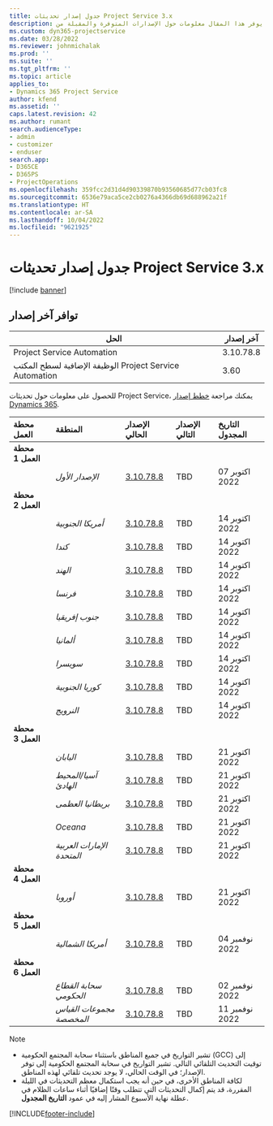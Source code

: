 ```yaml
---
title: جدول إصدار تحديثات Project Service 3.x
description: يوفر هذا المقال معلومات حول الإصدارات المتوفرة والمقبلة من Dynamics 365 Project Service Automation.
ms.custom: dyn365-projectservice
ms.date: 03/28/2022
ms.reviewer: johnmichalak
ms.prod: ''
ms.suite: ''
ms.tgt_pltfrm: ''
ms.topic: article
applies_to:
- Dynamics 365 Project Service
author: kfend
ms.assetid: ''
caps.latest.revision: 42
ms.author: rumant
search.audienceType:
- admin
- customizer
- enduser
search.app:
- D365CE
- D365PS
- ProjectOperations
ms.openlocfilehash: 359fcc2d31d4d90339870b93560685d77cb03fc8
ms.sourcegitcommit: 6536e79aca5ce2cb0276a4366db69d688962a21f
ms.translationtype: HT
ms.contentlocale: ar-SA
ms.lasthandoff: 10/04/2022
ms.locfileid: "9621925"
---
```

# <a name="update-release-schedule-for-project-service-3x"></a>جدول إصدار تحديثات Project Service 3.x

[!include [banner](../includes/psa-now-project-operations.md)]

## <a name="latest-version-availability"></a>توافر آخر إصدار

| الحل  | آخر إصدار |
|-------|----|
| Project Service Automation    | 3.10.78.8  |
| الوظيفة الإضافية لسطح المكتب Project Service Automation                | 3.60          |

للحصول على معلومات حول تحديثات Project Service، يمكنك مراجعة [خطط إصدار Dynamics 365](/dynamics365/release-plans/). 

| محطة العمل  | المنطقة | الإصدار الحالي | الإصدار التالي |  التاريخ المجدول
| :---   | :---   | :---   | :---   |:---   |         
|<strong>محطة العمل 1</strong> | |  |  | |
| | <i>الإصدار الأول</i> | [3.10.78.8](whats-new-ur-47.md)| TBD | 07 اكتوبر 2022
|<strong>محطة العمل 2</strong> | |  |  | |
| | <i>أمريكا الجنوبية</i> | [3.10.78.8](whats-new-ur-47.md) | TBD | 14 اكتوبر 2022
| | <i>كندا</i> | [3.10.78.8](whats-new-ur-47.md) | TBD | 14 اكتوبر 2022
| | <i>الهند</i> | [3.10.78.8](whats-new-ur-47.md) | TBD | 14 اكتوبر 2022
| | <i>فرنسا</i> | [3.10.78.8](whats-new-ur-47.md) | TBD | 14 اكتوبر 2022
| | <i>جنوب إفريقيا</i> | [3.10.78.8](whats-new-ur-47.md) | TBD | 14 اكتوبر 2022
| | <i>ألمانيا</i> | [3.10.78.8](whats-new-ur-47.md) | TBD | 14 اكتوبر 2022
| | <i>سويسرا</i> | [3.10.78.8](whats-new-ur-47.md) | TBD | 14 اكتوبر 2022
| | <i>كوريا الجنوبية</i> | [3.10.78.8](whats-new-ur-47.md) | TBD | 14 اكتوبر 2022
| | <i>النرويج</i> | [3.10.78.8](whats-new-ur-47.md) | TBD | 14 اكتوبر 2022
|<strong>محطة العمل 3</strong> | |  |  | |
| | <i>اليابان</i> | [3.10.78.8](whats-new-ur-47.md) | TBD | 21 اكتوبر 2022
| | <i>آسيا/المحيط الهادئ</i> | [3.10.78.8](whats-new-ur-47.md) | TBD | 21 اكتوبر 2022
| | <i>بريطانيا العظمى</i> | [3.10.78.8](whats-new-ur-47.md) | TBD | 21 اكتوبر 2022
| | <i>Oceana</i> | [3.10.78.8](whats-new-ur-47.md) | TBD | 21 اكتوبر 2022
| | <i>الإمارات العربية المتحدة</i> | [3.10.78.8](whats-new-ur-47.md) | TBD | 21 اكتوبر 2022
|<strong>محطة العمل 4</strong> | |  |  | |
| | <i>‏‏أوروبا</i> | [3.10.78.8](whats-new-ur-47.md) | TBD | 21 اكتوبر 2022
|<strong>محطة العمل 5</strong> | |  |  | |
| | <i>أمريكا الشمالية</i> | [3.10.78.8](whats-new-ur-47.md) | TBD | 04 نوفمبر 2022
|<strong>محطة العمل 6</strong> | |  |  | |
| | <i>سحابة القطاع الحكومي</i> | [3.10.78.8](whats-new-ur-47.md) | TBD | 02 نوفمبر 2022
| | <i>مجموعات القياس المخصصة</i> | [3.10.78.8](whats-new-ur-47.md) | TBD | 11 نوفمبر 2022




>[!Note]
> - تشير التواريخ في جميع المناطق باستثناء سحابة المجتمع الحكومية (GCC) إلى توقيت التحديث التلقائي التالي. تشير التواريخ في سحابة المجتمع الحكومية إلى توفر الإصدار؛ في الوقت الحالي، لا يوجد تحديث تلقائي لهذه المناطق.
> - لكافة المناطق الأخرى، في حين أنه يجب استكمال معظم التحديثات في الليلة المقررة، قد يتم إكمال التحديثات التي تتطلب وقتًا إضافيًا أثناء ساعات الظلام في عطلة نهاية الأسبوع المشار إليه في عمود **التاريخ المجدول**.


[!INCLUDE[footer-include](../includes/footer-banner.md)]
